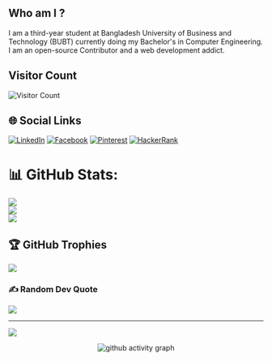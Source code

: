 ## Who am I ?
I am a third-year student at Bangladesh University of Business and Technology (BUBT) currently doing my Bachelor's in Computer Engineering. 
I am an open-source Contributor and a web development addict.

<!--
**abdullahalsadnun24/abdullahalsadnun24** is a ✨ _special_ ✨ repository because its `README.md` (this file) appears on your GitHub profile.

Here are some ideas to get you started:

- 🔭 I’m currently working on ...
- 🌱 I’m currently learning ...
- 👯 I’m looking to collaborate on ...
- 🤔 I’m looking for help with ...
- 💬 Ask me about ...
- 📫 How to reach me: ...
- 😄 Pronouns: ...
- ⚡ Fun fact: ...
-->
## Visitor Count
![Visitor Count](https://profile-counter.glitch.me/abdullahalsadnun24/count.svg)

## 🌐 Social Links

 [![LinkedIn](https://img.shields.io/badge/LinkedIn-%230077B5.svg?logo=linkedin&logoColor=white)](https://www.linkedin.com/in/abdullahalsadnun324/)
 [![Facebook](https://img.shields.io/badge/Facebook-%231877F2.svg?logo=facebook&logoColor=white)](https://www.facebook.com/abdulal.sadnun.7)
 [![Pinterest](https://img.shields.io/badge/Pinterest-%23E60023.svg?logo=pinterest&logoColor=white)](https://www.pinterest.com//)
 [![HackerRank](https://img.shields.io/badge/HackerRank-%23107C10.svg?logo=hackerrank&logoColor=white)](https://www.hackerrank.com/profile/abdulalsadnun531)


# 📊 GitHub Stats:
![](https://github-readme-stats.vercel.app/api?username=abdullahalsadnun24&theme=gotham&hide_border=false&include_all_commits=false&count_private=false)<br/>
![](https://github-readme-streak-stats.herokuapp.com/?user=abdullahalsadnun24&theme=gotham&hide_border=false)<br/>
![](https://github-readme-stats.vercel.app/api/top-langs/?username=abdullahalsadnun24&theme=gotham&hide_border=false&include_all_commits=false&count_private=false&layout=compact)

## 🏆 GitHub Trophies
![](https://github-profile-trophy.vercel.app/?username=abdullahalsadnun24&theme=dracula&no-frame=true&no-bg=false&margin-w=4)

### ✍️ Random Dev Quote
![](https://quotes-github-readme.vercel.app/api?type=horizontal&theme=radical)

---
[![](https://visitcount.itsvg.in/api?id=abdullahalsadnun24&icon=0&color=0)](https://visitcount.itsvg.in)

<!-- Proudly created with GPRM ( https://gprm.itsvg.in ) -->
 
 <div align="center">
     
     
![github activity graph](https://activity-graph.herokuapp.com/graph?username=abdullahalsadnun24&theme=dracula&layout=compact&title_color=FF69B4&hide_border=true&area=true)
</div>
 
<div align="center">

